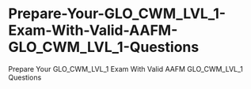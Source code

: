# Prepare-Your-GLO_CWM_LVL_1-Exam-With-Valid-AAFM-GLO_CWM_LVL_1-Questions
Prepare Your GLO_CWM_LVL_1 Exam With Valid AAFM GLO_CWM_LVL_1 Questions
